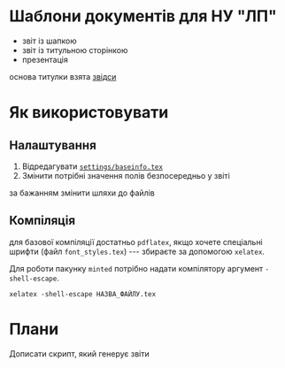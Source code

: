 # Шаблони документів для НУ "ЛП"

- звіт із шапкою
- звіт із титульною сторінкою
- презентація

основа титулки взята [звідси](https://github.com/pryamcem/lpnu-titlepage)

# Як використовувати

## Налаштування

1. Відредагувати [`settings/baseinfo.tex`](settings/baseinfo.tex)
2. Змінити потрібні значення полів безпосередньо у звіті

за бажанням змінити шляхи до файлів

## Компіляція

для базової компіляції достатньо `pdflatex`,
якщо хочете спеціальні шрифти (файл `font_styles.tex`)
--- збираєте за допомогою `xelatex`.

Для роботи пакунку `minted` потрібно
надати компілятору аргумент `-shell-escape`.

```
xelatex -shell-escape НАЗВА_ФАЙЛУ.tex
```

# Плани

Дописати скрипт, який генерує звіти
